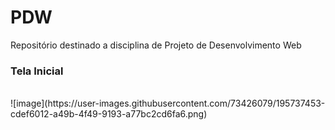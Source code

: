 # PDW
Repositório destinado a disciplina de Projeto de Desenvolvimento Web

<h3>Tela Inicial</h3>
<br>
![image](https://user-images.githubusercontent.com/73426079/195737453-cdef6012-a49b-4f49-9193-a77bc2cd6fa6.png)
